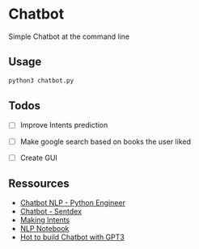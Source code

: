 # Chatbot

Simple Chatbot at the command line

## Usage

```bash
python3 chatbot.py
```


## Todos

- [ ] Improve Intents prediction
- [ ] Make google search based on books the user liked
- [ ] Create GUI



## Ressources


- [Chatbot NLP - Python Engineer](https://www.youtube.com/playlist?list=PLqnslRFeH2UrFW4AUgn-eY37qOAWQpJyg)
- [Chatbot - Sentdex](https://www.youtube.com/playlist?list=PLQVvvaa0QuDdc2k5dwtDTyT9aCja0on8j)
- [Making Intents](https://chatbotsmagazine.com/contextual-chat-bots-with-tensorflow-4391749d0077)
- [NLP Notebook](https://github.com/ugik/notebooks/blob/master/Tensorflow%20chat-bot%20model.ipynb)
- [Hot to build Chatbot with GPT3](https://www.youtube.com/watch?v=C-8sF81k7cY)

